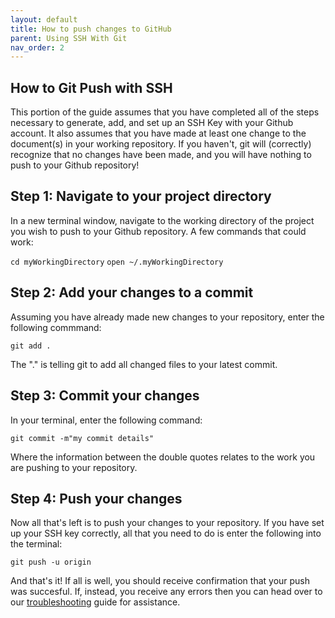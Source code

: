 ```yaml
---
layout: default
title: How to push changes to GitHub
parent: Using SSH With Git
nav_order: 2
---
```


## How to Git Push with SSH
This portion of the guide assumes that you have completed all of the steps necessary to generate, add, and set up an SSH Key with your Github account. It also assumes that you have made at least one change to the document(s) in your working repository. If you haven't, git will (correctly) recognize that no changes have been made, and you will have nothing to push to your Github repository!

## Step 1: Navigate to your project directory
In a new terminal window, navigate to the working directory of the project you wish to push to your Github repository. A few commands that could work:

`cd myWorkingDirectory`
`open ~/.myWorkingDirectory`

## Step 2: Add your changes to a commit
Assuming you have already made new changes to your repository, enter the following commmand:

`git add .`

The "." is telling git to add all changed files to your latest commit.

## Step 3: Commit your changes
In your terminal, enter the following command:

`git commit -m"my commit details"`

Where the information between the double quotes relates to the work you are pushing to your repository.

## Step 4: Push your changes
Now all that's left is to push your changes to your repository. If you have set up your SSH key correctly, all that you need to do is enter the following into the terminal:

`git push -u origin`

And that's it! If all is well, you should receive confirmation that your push was succesful. If, instead, you receive any errors then you can head over to our [troubleshooting](https://dlepke.github.io/Deanna-Wilson-Ray/docs/troubleshooting/) guide for assistance.